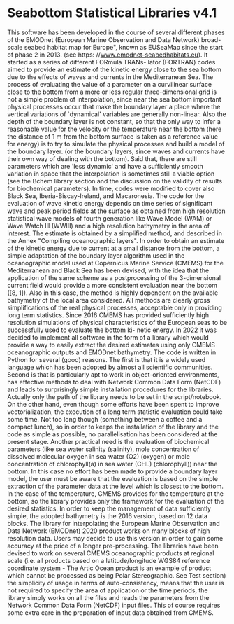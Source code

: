 # Seabottom Statistical Libraries v4.1
This software has been developed in the course of several different phases of the
EMODnet (European Marine Observation and Data Network) broad-scale seabed habitat map for Europe", known as EUSeaMap since the start of phase 2 in 2013. (see https:
//www.emodnet-seabedhabitats.eu). It started as a series of different FORmula TRANs-
lator (FORTRAN) codes aimed to provide an estimate of the kinetic energy close to the
sea bottom due to the effects of waves and currents in the Mediterranean Sea.
The process of evaluating the value of a parameter on a curvilinear
surface close to the bottom from a more or less regular three-dimensional grid is not a
simple problem of interpolation, since near the sea bottom important physical processes
occur that make the boundary layer a place where the vertical variations of `dynamical'
variables are generally non-linear. Also the depth of the boundary layer is not constant,
so that the only way to infer a reasonable value for the velocity or the temperature near
the bottom (here the distance of 1 m from the bottom surface is taken as a reference
value for energy) is to try to simulate the physical processes and build a model of the
boundary layer. (or the boundary layers, since waves and currents have their own way
of dealing with the bottom). Said that, there are still parameters which are
'less dynamic' and have a sufficiently smooth variation in space that the interpolation is
sometimes still a viable option (see the Bchem library section and the discussion on the
validity of results for biochemical parameters). In time, codes were modified to cover
also Black Sea, Iberia-Biscay-Ireland, and Macaronesia. The code for the evaluation of
wave kinetic energy depends on time series of significant wave and peak period fields at
the surface as obtained from high resolution statistical wave models of fourth generation
like Wave Model (WAM) or Wave Watch III (WWIII) and a high resolution
bathymetry in the area of interest. The estimate is obtained by a simplified method,
and described in the Annex "Compiling oceanographic layers". 
In order to obtain an estimate of the kinetic energy due to current at a small distance
from the bottom, a simple adaptation of the boundary layer algorithm used in the oceanographic 
model used at Copernicus Marine Service (CMEMS) for the Mediterranean and
Black Sea has been devised, with the idea that the application of the same scheme as a
postprocessing of the 3-dimensional current field would provide a more consistent evaluation 
near the bottom ([8, 1]). Also in this case, the method is highly dependent on the
available bathymetry of the local area considered. All methods are clearly gross 
simplifications of the real physical processes, acceptable only in providing long term statistics.
Since 2016 CMEMS has provided sufficiently high resolution simulations of physical
characteristics of the European seas to be successfully used to evaluate the bottom ki-
netic energy. In 2022 it was decided to implement all software in the form of a library
which would provide a way to easily extract the desired estimates using only CMEMS
oceanographic outputs and EMODnet bathymetry.
The code is written in Python for several (good) reasons. The first is that it is a widely 
used language which has been adopted by almost all scientific communities. Second is that 
is particularly apt to work in object-oriented environments, has effective methods to deal 
with Network Common Data Form (NetCDF) and leads to surprisingly simple installation 
procedures for the libraries. Actually only the path of the library needs to be set in 
the script/notebook. 
On the other hand, even though some efforts have been spent to improve vectorialization, 
the execution of a long term statistic evaluation could take some time. Not too
long though (something between a coffee and a compact lunch), so in order to keeps the
installation of the library and the code as simple as possible, no parallelisation has been
considered at the present stage. Another practical need is the evaluation of biochemical
parameters (like sea water salinity (salinity), mole concentration of dissolved molecular
oxygen in sea water (O2) (oxygen) or mole concentration of chlorophyll(a) in sea water
(CHL) (chlorophyll)) near the bottom. In this case no effort has been made to provide a
boundary layer model, the user must be aware that the evaluation is based on the simple
extraction of the parameter data at the level which is closest to the bottom. In the case
of the temperature, CMEMS provides for the temperature at the bottom, so the library
provides only the framework for the evaluation of the desired statistics. In order to keep
the management of data sufficiently simple, the adopted bathymetry is the 2016 version,
based on 12 data blocks. The library for interpolating the European Marine Observation
and Data Network (EMODnet) 2020 product works on many blocks of high resolution
data. Users may decide to use this version in order to gain some accuracy at the price
of a longer pre-processing. The libraries have been devised to work on several CMEMS
oceanographic products at regional scale (i.e. all products based on a latitude/longitude
WGS84 reference coordinate system - The Artic Ocean product is an example of product
which cannot be processed as being Polar Stereographic. See Test section) the simplicity
of usage in terms of auto-consistency, means that the user is not required to specify the
area of application or the time periods, the library simply works on all the files and reads
the parameters from the Network Common Data Form (NetCDF) input files. This of
course requires some extra care in the preparation of input data obtained from CMEMS.
